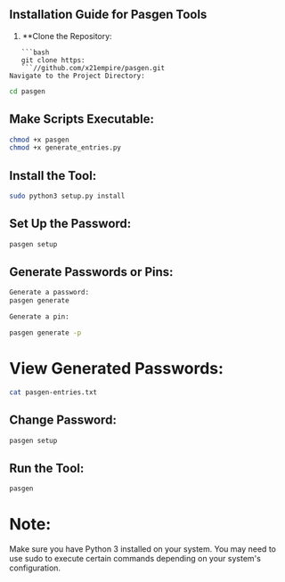 ## Installation Guide for Pasgen Tools

1. **Clone the Repository:
```**
   ```bash
   git clone https:
   ```//github.com/x21empire/pasgen.git
Navigate to the Project Directory:
```

```bash
cd pasgen
```
## Make Scripts Executable:
```bash
chmod +x pasgen
chmod +x generate_entries.py
```
## Install the Tool:
```bash
sudo python3 setup.py install
```
## Set Up the Password:
```bash
pasgen setup
```
## Generate Passwords or Pins:
```bash
Generate a password:
pasgen generate

Generate a pin:

pasgen generate -p
```
# View Generated Passwords:
```bash
cat pasgen-entries.txt
```
## Change Password:

```bash
pasgen setup
```
## Run the Tool:
```bash
pasgen
```
# Note:

Make sure you have Python 3 installed on your system.
You may need to use sudo to execute certain commands depending on your system's configuration.
